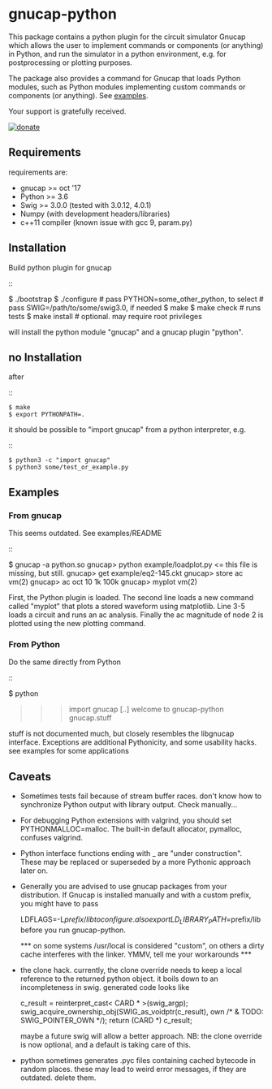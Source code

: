 # gnucap-python

This package contains a python plugin for the circuit simulator Gnucap which
allows the user to implement commands or components (or anything) in Python,
and run the simulator in a python environment, e.g. for postprocessing or
plotting purposes.

The package also provides a command for Gnucap that loads Python modules, such
as Python modules implementing custom commands or components (or anything).
See [examples](examples).

Your support is gratefully received.

[![donate](https://liberapay.com/assets/widgets/donate.svg "donate through lp")](https://liberapay.com/felixs/donate)

## Requirements

requirements are:
  * gnucap >= oct '17
  * Python >= 3.6
  * Swig >= 3.0.0 (tested with 3.0.12, 4.0.1)
  * Numpy (with development headers/libraries)
  * c++11 compiler (known issue with gcc 9, param.py)

##  Installation

Build python plugin for gnucap

::

   $ ./bootstrap
   $ ./configure  # pass PYTHON=some_other_python, to select
                  # pass SWIG=/path/to/some/swig3.0, if needed
   $ make
   $ make check   # runs tests
   $ make install # optional. may require root privileges

will install the python module "gnucap" and a gnucap plugin "python".

## no Installation

after

::

	$ make
	$ export PYTHONPATH=.

it should be possible to "import gnucap" from a python interpreter, e.g.

::

	$ python3 -c "import gnucap"
	$ python3 some/test_or_example.py


## Examples

### From gnucap

This seems outdated. See examples/README

::

   $ gnucap -a python.so
   gnucap> python example/loadplot.py        <= this file is missing, but still.
   gnucap> get example/eq2-145.ckt
   gnucap> store ac vm(2)
   gnucap> ac oct 10 1k 100k
   gnucap> myplot vm(2)

First, the Python plugin is loaded. The second line loads a new command called
"myplot" that plots a stored waveform using matplotlib. Line 3-5 loads a
circuit and runs an ac analysis. Finally the ac magnitude of node 2 is plotted
using the new plotting command.

### From Python

Do the same directly from Python

::

   $ python
   >>> import gnucap
   [..]
   welcome to gnucap-python
   >>> gnucap.stuff

stuff is not documented much, but closely resembles the libgnucap interface.
Exceptions are additional Pythonicity, and some usability hacks. see examples
for some applications

## Caveats

* Sometimes tests fail because of stream buffer races. don't know how to
  synchronize Python output with library output. Check manually...

* For debugging Python extensions with valgrind, you should set
  PYTHONMALLOC=malloc. The built-in default allocator, pymalloc, confuses
  valgrind.

* Python interface functions ending with _ are "under construction". These
  may be replaced or superseded by a more Pythonic approach later on.

* Generally you are advised to use gnucap packages from your distribution.
  If Gnucap is installed manually and with a custom prefix, you might have to pass

  LDFLAGS=-L$prefix/lib to configure. also export
  LD_LIBRARY_PATH=$prefix/lib before you run gnucap-python.

  *** on some systems /usr/local is considered "custom", on others a dirty cache
  interferes with the linker. YMMV, tell me your workarounds ***

* the clone hack. currently, the clone override needs to keep a local
  reference to the returned python object. it boils down to an incompleteness
  in swig. generated code looks like

    c_result = reinterpret_cast< CARD * >(swig_argp);
    swig_acquire_ownership_obj(SWIG_as_voidptr(c_result), own /* & TODO: SWIG_POINTER_OWN */);
    return (CARD *) c_result;

  maybe a future swig will allow a better approach. NB: the clone override is
  now optional, and a default is taking care of this.

* python sometimes generates .pyc files containing cached bytecode in random
  places. these may lead to weird error messages, if they are outdated. delete
  them.
